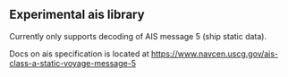 
## Experimental ais library

Currently only supports decoding of AIS message 5 (ship static data).


Docs on ais specification is located at https://www.navcen.uscg.gov/ais-class-a-static-voyage-message-5